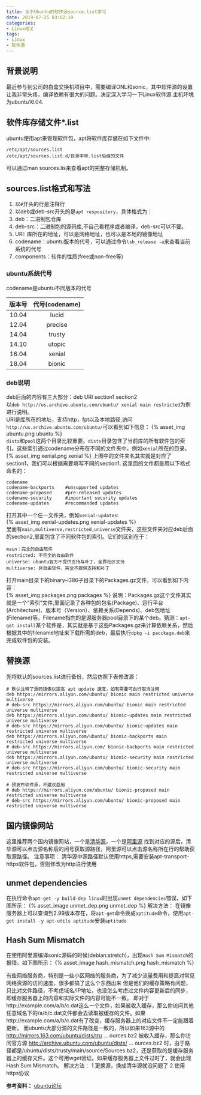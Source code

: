 ```yaml
---
title: 关于Ubuntu的软件源source.list学习
date: 2019-07-25 03:02:19
categories: 
- Linux相关
tags:
- Linux
- 软件源
---
```


## 背景说明
最近参与到公司的白盒交换机项目中，需要编译ONL和sonic，其中软件源的设置让我非常头疼，编译依赖有很大的问题。决定深入学习一下Linux软件源.主机环境为ubuntu16.04.  

## 软件库存储文件*.list  
ubuntu使用apt来管理软件包，apt将软件库存储在如下文件中:  

```
/etc/apt/sources.list
/etc/apt/sources.list.d/目录中带.list后缀的文件
```
 
可以通过man sources.lis来查看apt的完整存储机制。  

## sources.list格式和写法  
1. 以`#`开头的行是注释行  
2. 以deb或deb-src开头的是`apt respository`，具体格式为：  
  1. deb：二进制包仓库  
  2. deb-src：二进制包的源码库,不自己看程序或者编译，deb-src可以不要。  
  3. URI: 库所在的地址，可以是网络地址，也可以是本地的镜像地址  
  4. codename：ubuntu版本的代号，可以通过命令`lsb_release -a`来查看当前系统的代号  
  5. components：软件的性质(free或non-free等)  

### ubuntu系统代号
codename是ubuntu不同版本的代号

| 版本号 | 代号(codename) |  
| :----: | :--: |  
| 10.04 | lucid |  
| 12.04 | precise |  
| 14.04 | trusty |  
| 14.10 | utopic |  
| 16.04 | xenial |  
| 18.04 | bionic |    

### deb说明
deb后面的内容有三大部分：deb URI section1 section2  
以`deb http://us.archive.ubuntu.com/ubuntu/ xenial main restricted`为例进行说明。  
URI是库所在的地址，支持http，fpt以及本地路径,访问`http://us.archive.ubuntu.com/ubuntu/`可以看到如下信息：
{% asset_img ubuntu.png ubuntu %}  
`dists`和`pool`这两个目录比较重要。`dists`目录包含了当前库的所有软件包的索引。这些索引通过codename分布在不同的文件夹中。例如`xenial`所在的目录。  
{% asset_img xenial.png xenial %}
上图中的文件夹名其实就是对应了section1，我们可以根据需要填写不同的section1.
这里面的文件都是用以下格式命名的：  

```
codename
codename-backports    #unsupported updates
codename-proposed	  #pre-released updates
codename-security	  #important security updates
codename-updates	  #recommanded updates
```

打开其中一个任一文件夹，例如`xenial-updates`:  
{% asset_img xenial-updates.png xenial-updates %}  
里面有`main,multiverse,restricted,universe`文件夹，这些文件夹对应deb后面的section2,里面包含了不同软件包的索引。它们的区别在于：  

```
main：完全的自由软件
restricted: 不完全的自由软件
universe: ubuntu官方不提供支持与补丁，全靠社区支持
multiverse: 非自由软件，完全不提供支持和补丁
```

打开main目录下的binary-i386子目录下的Packages.gz文件，可以看到如下内容：  
{% asset_img packages.png packages %}
说明：Packages.gz这个文件其实就是一个“索引”文件,里面记录了各种包的包名(Package)、运行平台(Architecture)、版本号（Version）、依赖关系(Depends)、deb包地址(Filename)等。Filename指向的是源服务器pool目录下的某个deb。猜测：`apt-get install`某个软件是，其实就是基于这些Packages.gz来计算依赖关系，然后根据其中的filename地址来下载所需的deb，最后执行`dpkg -i pacckage.deb`来完成软件包的安装。  

## 替换源
先将默认的sources.list进行备份，然后仿照下表修改源：  

```
# 默认注释了源码镜像以提高 apt update 速度，如有需要可自行取消注释
deb https://mirrors.aliyun.com/ubuntu/ bionic main restricted universe multiverse
# deb-src https://mirrors.aliyun.com/ubuntu/ bionic main restricted universe multiverse
deb https://mirrors.aliyun.com/ubuntu/ bionic-updates main restricted universe multiverse
# deb-src https://mirrors.aliyun.com/ubuntu/ bionic-updates main restricted universe multiverse
deb https://mirrors.aliyun.com/ubuntu/ bionic-backports main restricted universe multiverse
# deb-src https://mirrors.aliyun.com/ bionic-backports main restricted universe multiverse
deb https://mirrors.aliyun.com/ubuntu/ bionic-security main restricted universe multiverse
# deb-src https://mirrors.aliyun.com/ubuntu/ bionic-security main restricted universe multiverse

# 预发布软件源，不建议启用
# deb https://mirrors.aliyun.com/ubuntu/ bionic-proposed main restricted universe multiverse
# deb-src https://mirrors.aliyun.com/ubuntu/ bionic-proposed main restricted universe multiverse
```

## 国内镜像网站
这里推荐两个国内镜像网站，一个是[清华源](http://mirrors.tuna.tsinghua.edu.cn/)，一个是[阿里源](https://mirrors.aliyun.com/)
找到对应的源后，清华源可以点击源名称后的问号获取源路径，阿里源可以点击源名称所在行的帮助获取源路径。
注意事项：
	清华源中源路径默认使用https,需要安装apt-transport-https软件包，否则修改为http进行使用

## unmet dependencies
在执行命令`apt-get -y build-dep linux`时出现`unmet dependencies`错误，如下图所示：
{% asset_image unmet_dep.png unmet_dep %}
解决方法：
	在镜像服务器上可以查询到2.99版本存在，将`apt-get`命令换成`aptitude`命令，使用`apt-get install -y apt-utils aptitude`安装`aptitude`

## Hash Sum Mismatch
在使用阿里源编译sonic源码的时候(debian:stretch)，出现`Hash Sum Mismatch`的报错。如下图所示：
{% asset_image hash_mismatch.png hash_mismatch %}

有些网络服务商，特别是一些小区网络的服务商，为了减少流量费用和提高对常见网络资源的访问速度，很多都搞了这么个东西出来
但是他们的缓存策略有问题，只比对文件路径，不考虑域名/IP地址，也没怎么考虑过文件内容更新后的同步，即缓存服务器上的内容和实际文件的内容可能不一致。
即对于http://example.com/a/b/c.dat这么一个文件，如果被收入缓存，那么你访问其他任意域名下的/a/b/c.dat文件都会去读取被缓存的文件。如果http://example.com/a/b/c.dat有了改变，缓存服务器上的对应文件不一定能跟着更新。
而ubuntu大部分源的文件路径是一致的，所以如果163源中的 http://mirrors.163.com/ubuntu/dists/tru ... ources.bz2 被收入缓存，那么你访问官方源 http://archive.ubuntu.com/ubuntu/dists/ ... ources.bz2 时，由于路径都是/ubuntu/dists/trusty/main/source/Sources.bz2，还是获取的是缓存服务器上的缓存文件。这个可用wget验证。如果缓存服务器上文件过时了，就会出现Hash Sum Mismatch。
解决方法：
	1.更换源，换成清华源就没问题了
	2.使用https协议




**参考资料：**
[ubuntu论坛](https://forum.ubuntu.org.cn/viewtopic.php?t=465499)
